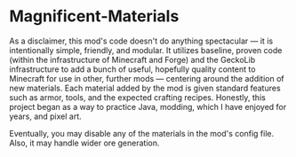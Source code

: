 # Magnificent-Materials

As a disclaimer, this mod's code doesn't do anything spectacular — it is intentionally simple, friendly, and modular. It utilizes baseline, proven code (within the infrastructure of Minecraft and Forge) and the GeckoLib infrastructure to add a bunch of useful, hopefully quality content to Minecraft for use in other, further mods — centering around the addition of new materials. Each material added by the mod is given standard features such as armor, tools, and the expected crafting recipes. Honestly, this project began as a way to practice Java, modding, which I have enjoyed for years, and pixel art.

Eventually, you may disable any of the materials in the mod's config file. Also, it may handle wider ore generation.
